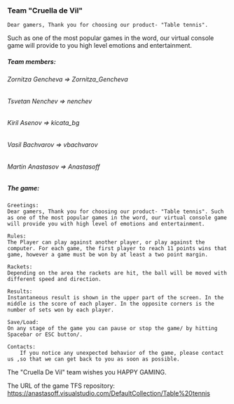 ###	Team "Cruella de Vil"

	Dear gamers, Thank you for choosing our product- "Table tennis". 
Such as one of the most popular games in the word, 
our virtual console game will provide to you high level emotions and entertainment.

##### Team members:

######  Zornitza Gencheva  =>  Zornitza_Gencheva
  
######  Tsvetan Nenchev    =>  nenchev
  
######  Kiril Asenov       =>  kicata_bg
  
######  Vasil Bachvarov    =>  vbachvarov
  
######  Martin Anastasov   =>  Anastasoff
  

##### The game:

	Greetings:
	Dear gamers, Thank you for choosing our product- "Table tennis". Such as one of the most popular games in the word, our virtual console game will provide you with high level of emotions and entertainment.
	
	Rules:
	The Player can play against another player, or play against the computer. For each game, the first player to reach 11 points wins that game, however a game must be won by at least a two point margin.

	Rackets: 
	Depending on the area the rackets are hit, the ball will be moved with different speed and direction. 

	Results:
	Instantaneous result is shown in the upper part of the screen. In the middle is the score of each player. In the opposite corners is the number of sets won by each player.

	Save/Load:
	On any stage of the game you can pause or stop the game/ by hitting Spacebar or ESC button/. 

	Contacts:
      	If you notice any unexpected behavior of the game, please contact us ,so that we can get back to you as soon as possible.

The "Cruella De Vil" team wishes you HAPPY GAMING.

The URL of the game TFS repository:
https://anastasoff.visualstudio.com/DefaultCollection/Table%20tennis
